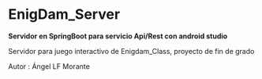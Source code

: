 # EnigDam_Server

**Servidor en SpringBoot para servicio Api/Rest con android studio**

Servidor para juego interactivo de Enigdam_Class, proyecto de fin de grado 

Autor : Ángel LF Morante
